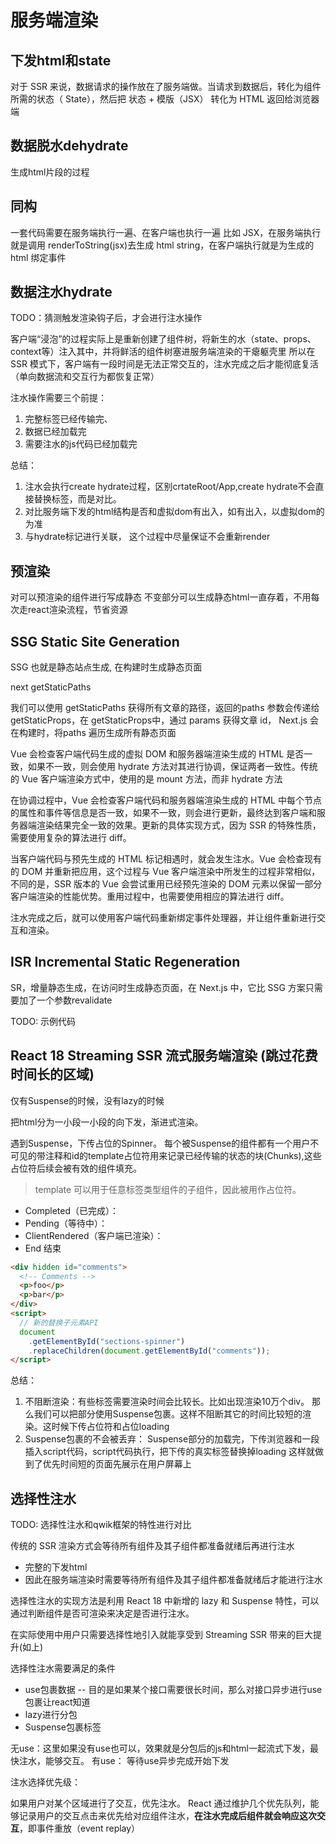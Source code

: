 # 服务端渲染

## 下发html和state

对于 SSR 来说，数据请求的操作放在了服务端做。当请求到数据后，转化为组件所需的状态（ State），然后把 状态 + 模版（JSX） 转化为 HTML 返回给浏览器端

## 数据脱水dehydrate

生成html片段的过程

## 同构

一套代码需要在服务端执行一遍、在客户端也执行一遍
比如 JSX，在服务端执行就是调用 renderToString(jsx)去生成 html string，在客户端执行就是为生成的 html 绑定事件

## 数据注水hydrate

TODO：猜测触发渲染钩子后，才会进行注水操作

客户端“浸泡”的过程实际上是重新创建了组件树，将新生的水（state、props、context等）注入其中，并将鲜活的组件树塞进服务端渲染的干瘪躯壳里
所以在 SSR 模式下，客户端有一段时间是无法正常交互的，注水完成之后才能彻底复活（单向数据流和交互行为都恢复正常）

注水操作需要三个前提：

1. 完整标签已经传输完、
2. 数据已经加载完
3. 需要注水的js代码已经加载完

总结： 

1. 注水会执行create hydrate过程，区别crtateRoot/App,create hydrate不会直接替换标签，而是对比。
2. 对比服务端下发的html结构是否和虚拟dom有出入，如有出入，以虚拟dom的为准
3. 与hydrate标记进行关联， 这个过程中尽量保证不会重新render

## 预渲染

对可以预渲染的组件进行写成静态
不变部分可以生成静态html一直存着，不用每次走react渲染流程，节省资源

## SSG Static Site Generation

SSG 也就是静态站点生成, 在构建时生成静态页面

next getStaticPaths

我们可以使用 getStaticPaths 获得所有文章的路径，返回的paths 参数会传递给getStaticProps，在 getStaticProps中，通过 params 获得文章 id， Next.js 会在构建时，将paths 遍历生成所有静态页面

Vue 会检查客户端代码生成的虚拟 DOM 和服务器端渲染生成的 HTML 是否一致，如果不一致，则会使用 hydrate 方法对其进行协调，保证两者一致性。传统的 Vue 客户端渲染方式中，使用的是 mount 方法，而非 hydrate 方法

在协调过程中，Vue 会检查客户端代码和服务器端渲染生成的 HTML 中每个节点的属性和事件等信息是否一致，如果不一致，则会进行更新，最终达到客户端和服务器端渲染结果完全一致的效果。更新的具体实现方式，因为 SSR 的特殊性质，需要使用复杂的算法进行 diff。

当客户端代码与预先生成的 HTML 标记相遇时，就会发生注水。Vue 会检查现有的 DOM 并重新把应用，这个过程与 Vue 客户端渲染中所发生的过程非常相似，不同的是，SSR 版本的 Vue 会尝试重用已经预先渲染的 DOM 元素以保留一部分客户端渲染的性能优势。重用过程中，也需要使用相应的算法进行 diff。

注水完成之后，就可以使用客户端代码重新绑定事件处理器，并让组件重新进行交互和渲染。

## ISR Incremental Static Regeneration

SR，增量静态生成，在访问时生成静态页面，在 Next.js 中，它比 SSG 方案只需要加了一个参数revalidate

TODO: 示例代码

## React 18 Streaming SSR 流式服务端渲染 (跳过花费时间长的区域)

仅有Suspense的时候，没有lazy的时候

把html分为一小段一小段的向下发，渐进式渲染。

遇到Suspense，下传占位的Spinner。 每个被Suspense的组件都有一个用户不可见的带注释和id的template占位符用来记录已经传输的状态的块(Chunks),这些占位符后续会被有效的组件填充。

> template 可以用于任意标签类型组件的子组件，因此被用作占位符。

- Completed（已完成）：<!--$-->
- Pending（等待中）：<!--$?-->
- ClientRendered（客户端已渲染）：<!--$!-->
- End 结束 <!--/$-->

```html
<div hidden id="comments">
  <!-- Comments -->
  <p>foo</p>
  <p>bar</p>
</div>
<script>
  // 新的替换子元素API
  document
    .getElementById("sections-spinner")
    .replaceChildren(document.getElementById("comments"));
</script>

```

总结：

1. 不阻断渲染：有些标签需要渲染时间会比较长。比如出现渲染10万个div。 那么我们可以把部分使用Suspense包裹。这样不阻断其它的时间比较短的渲染。这时候下传占位符和占位loading
2. Suspense包裹的不会被丢弃： Suspense部分的加载完，下传浏览器和一段插入script代码，script代码执行，把下传的真实标签替换掉loading
这样就做到了优先时间短的页面先展示在用户屏幕上

## 选择性注水 

TODO: 选择性注水和qwik框架的特性进行对比

传统的 SSR 渲染方式会等待所有组件及其子组件都准备就绪后再进行注水

- 完整的下发html
- 因此在服务端渲染时需要等待所有组件及其子组件都准备就绪后才能进行注水
  
选择性注水的实现方法是利用 React 18 中新增的 lazy 和 Suspense 特性，可以通过判断组件是否可渲染来决定是否进行注水。

在实际使用中用户只需要选择性地引入<Suspense>就能享受到 Streaming SSR 带来的巨大提升(如上)

选择性注水需要满足的条件

- use包裹数据 -- 目的是如果某个接口需要很长时间，那么对接口异步进行use包裹让react知道
- lazy进行分包
- Suspense包裹标签

无use：这里如果没有use也可以，效果就是分包后的js和html一起流式下发，最快注水，能够交互。
有use： 等待use异步完成开始下发

注水选择优先级：

如果用户对某个区域进行了交互，优先注水。
React 通过维护几个优先队列，能够记录用户的交互点击来优先给对应组件注水，**在注水完成后组件就会响应这次交互**，即事件重放（event replay）
